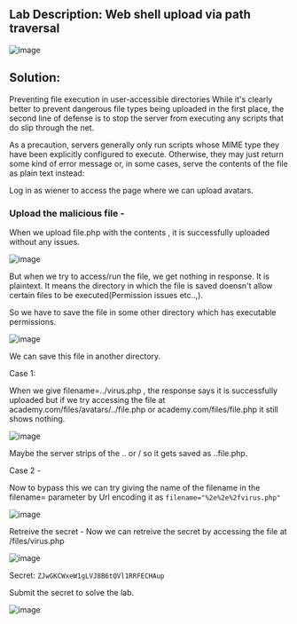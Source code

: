 ## Lab Description: Web shell upload via path traversal

![image](https://github.com/jayshah17/PortSwiggerLabs/assets/76842630/b6ae7ad6-59a5-4904-af5a-962719e5fa07)

## Solution: 
Preventing file execution in user-accessible directories
While it's clearly better to prevent dangerous file types being uploaded in the first place, the second line of defense is to stop the server from executing any scripts that do slip through the net.

As a precaution, servers generally only run scripts whose MIME type they have been explicitly configured to execute. Otherwise, they may just return some kind of error message or, in some cases, serve the contents of the file as plain text instead:

Log in as wiener to access the page where we can upload avatars.

### Upload the malicious file -

When we upload file.php with the contents <?php echo file_get_contents('/home/carlos/secret'); ?>, it is successfully uploaded without any issues.

![image](https://github.com/jayshah17/PortSwiggerLabs/assets/76842630/d2302a07-8980-4359-83d4-63f4d4b16c06)

But when we try to access/run the file, we get nothing in response. It is plaintext. It means the directory in which the file is saved doensn't allow certain files to be executed(Permission issues etc..,).

So we have to save the file in some other directory which has executable permissions.

![image](https://github.com/jayshah17/PortSwiggerLabs/assets/76842630/380668a6-19d0-44e4-99ca-a28eaafd9f44)

We can save this file in another directory.

Case 1:

When we give filename=../virus.php , the response says it is successfully uploaded but if we try accessing the file at academy.com/files/avatars/../file.php or academy.com/files/file.php it still shows nothing.

![image](https://github.com/jayshah17/PortSwiggerLabs/assets/76842630/19e608fc-0597-4130-a5d8-b231cfa65161)

Maybe the server strips of the .. or / so it gets saved as ..file.php.

Case 2 -

Now to bypass this we can try giving the name of the filename in the filename= parameter by Url encoding it as `filename="%2e%2e%2fvirus.php"`

![image](https://github.com/jayshah17/PortSwiggerLabs/assets/76842630/69dee2d6-5052-4060-912a-2cf7105f7316)

Retreive the secret -
Now we can retreive the secret by accessing the file at /files/virus.php 

![image](https://github.com/jayshah17/PortSwiggerLabs/assets/76842630/f84174e0-9463-4c99-b36b-56ad701006d0)

Secret: `ZJwGKCWxeW1gLVJ8B6tQVl1RRFECHAup`

Submit the secret to solve the lab.

![image](https://github.com/jayshah17/PortSwiggerLabs/assets/76842630/e0b86971-0b74-4369-9f6c-56bb8da73c13)




